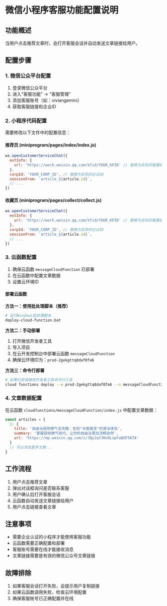 # 微信小程序客服功能配置说明

## 功能概述
当用户点击推荐文章时，会打开客服会话并自动发送文章链接给用户。

## 配置步骤

### 1. 微信公众平台配置
1. 登录微信公众平台
2. 进入"客服功能" -> "客服管理"
3. 添加客服账号（如：viviangemini）
4. 获取客服链接和企业ID

### 2. 小程序代码配置
需要修改以下文件中的配置信息：

#### 推荐页 (miniprogram/pages/index/index.js)
```javascript
wx.openCustomerServiceChat({
  extInfo: {
    url: 'https://work.weixin.qq.com/kfid/YOUR_KFID' // 替换为实际的客服链接
  },
  corpId: 'YOUR_CORP_ID', // 替换为实际的企业ID
  sessionFrom: `article_${article.id}`,
  // ...
})
```

#### 收藏页 (miniprogram/pages/collect/collect.js)
```javascript
wx.openCustomerServiceChat({
  extInfo: {
    url: 'https://work.weixin.qq.com/kfid/YOUR_KFID' // 替换为实际的客服链接
  },
  corpId: 'YOUR_CORP_ID', // 替换为实际的企业ID
  sessionFrom: `article_${article.id}`,
  // ...
})
```

### 3. 云函数配置
1. 确保云函数 `messageCloudFunction` 已部署
2. 在云函数中配置文章数据
3. 设置云环境ID

#### 部署云函数

**方法一：使用批处理脚本（推荐）**
```bash
# 运行Windows批处理脚本
deploy-cloud-function.bat
```

**方法二：手动部署**
1. 打开微信开发者工具
2. 导入项目
3. 在云开发控制台中部署云函数 `messageCloudFunction`
4. 确保云环境ID为：`prod-2gekgttq8daf0fa6`

**方法三：命令行部署**
```bash
# 如果已安装微信开发者工具命令行工具
cloud functions deploy --e prod-2gekgttq8daf0fa6 --n messageCloudFunction --r --project .
```

### 4. 文章数据配置
在云函数 `cloudfunctions/messageCloudFunction/index.js` 中配置文章数据：

```javascript
const articles = {
  1: {
    title: '自由泳弱侧换气全攻略：告别"半面窒息"的游泳体验',
    summary: '掌握弱侧换气技巧，让你的自由泳更加流畅自然',
    url: 'https://mp.weixin.qq.com/s/JQyJqfJHc6LspFaQOF56TA'
  }
  // 可以添加更多文章...
}
```

## 工作流程
1. 用户点击推荐文章
2. 弹出对话框询问是否联系客服
3. 用户确认后打开客服会话
4. 云函数自动发送文章链接给用户
5. 用户点击链接查看文章

## 注意事项
- 需要企业认证的小程序才能使用客服功能
- 云函数需要正确配置和部署
- 客服账号需要在线才能接收消息
- 文章链接需要是有效的微信公众号文章链接

## 故障排除
1. 如果客服会话打开失败，会提示用户复制链接
2. 如果云函数调用失败，检查云环境配置
3. 确保客服账号已正确配置并在线 